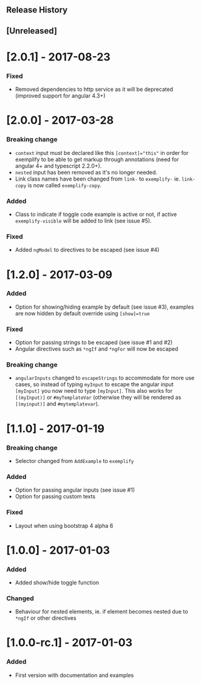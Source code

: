 Release History
---------------
## [Unreleased]

# [2.0.1] - 2017-08-23

### Fixed
- Removed dependencies to http service as it will be deprecated (improved support for angular 4.3+)

# [2.0.0] - 2017-03-28

### Breaking change
- `context` input must be declared like this `[context]="this"` in order for exemplify to be able to get markup through annotations (need for angular 4+ and typescript 2.2.0+).
- `nested` input has been removed as it's no longer needed.
- Link class names have been changed from `link-` to `exemplify-` ie. `link-copy` is now called `exemplify-copy`.

### Added
- Class to indicate if toggle code example is active or not, if active `exemplify-visible` will be added to link (see issue #5).

### Fixed
- Added `ngModel` to directives to be escaped (see issue #4)

# [1.2.0] - 2017-03-09

### Added
- Option for showing/hiding example by default (see issue #3), examples are now hidden by default override using `[show]=true`

### Fixed
- Option for passing strings to be escaped (see issue #1 and #2)
- Angular directives such as `*ngIf` and `*ngFor` will now be escaped

### Breaking change
- `angularInputs` changed to `escapeStrings` to accommodate for more use cases, so instead of typing `myInput` to escape the angular input `[myInput]` you now need to type `[myInput]`. This also works for `[(myInput)]` or `#myTemplateVar` (otherwise they will be rendered as `[(myinput)]` and `#mytemplatevar`). 

# [1.1.0] - 2017-01-19

### Breaking change
- Selector changed from `AddExample` to `exemplify`

### Added
- Option for passing angular inputs (see issue #1)
- Option for passing custom texts

### Fixed
- Layout when using bootstrap 4 alpha 6

# [1.0.0] - 2017-01-03

### Added
- Added show/hide toggle function

### Changed
- Behaviour for nested elements, ie. if element becomes nested due to `*ngIf` or other directives

# [1.0.0-rc.1] - 2017-01-03

### Added
- First version with documentation and examples
